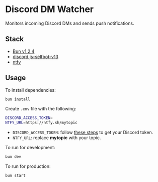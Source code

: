 # Discord DM Watcher

Monitors incoming Discord DMs and sends push notifications.

## Stack

- [Bun v1.2.4](https://bun.sh)
- [discord.js-selfbot-v13](https://github.com/aiko-chan-ai/discord.js-selfbot-v13)
- [ntfy](https://ntfy.sh)

## Usage

To install dependencies:

```sh
bun install
```

Create `.env` file with the following:

```sh
DISCORD_ACCESS_TOKEN=
NTFY_URL=https://ntfy.sh/mytopic
```

- `DISCORD_ACCESS_TOKEN`: follow [these steps](https://github.com/aiko-chan-ai/discord.js-selfbot-v13?tab=readme-ov-file#get-token-) to get your Discord token.
- `NTFY_URL`: replace **mytopic** with your topic.

To run for development:

```sh
bun dev
```

To run for production:

```sh
bun start
```
